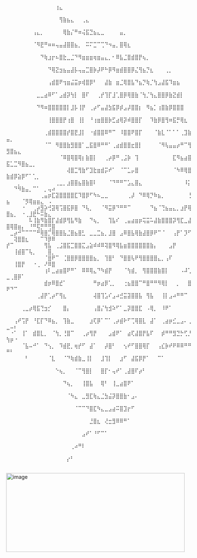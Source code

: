 ⠀⠀⠀⠀⠀⠀⠀⠀⠀⠀⠀⠀⠀⢰⣄⠀⠀⠀⠀⠀⠀⠀⠀⠀⠀⠀⠀⠀⠀⠀⠀⠀⠀⠀⠀⠀⠀⠀⠀⠀⠀⠀⠀⠀⠀⠀⠀⠀⠀⠀⠀⠀⠀⠀⠀⠀⠀⠀⠀⠀⠀⠀
⠀⠀⠀⠀⠀⠀⠀⠀⠀⠀⠀⠀⠀⠀⢻⣷⣦⣄⠀⠀⢀⣄⠀⠀⠀⠀⠀⠀⠀⠀⠀⠀⠀⠀⠀⠀⠀⠀⠀⠀⠀⠀⠀⠀⠀⠀⠀⠀⠀⠀⠀⠀⠀⠀⠀⠀⠀⠀⠀⠀⠀⠀
⠀⠀⠀⠀⠀⠀⠀⢠⣄⡀⠀⠀⠀⠀⠀⢿⣷⡌⠛⠶⢬⣯⣙⣦⣄⣀⠀⠀⠀⠀⣤⡀⠀⠀⠀⠀⠀⠀⠀⠀⠀⠀⠀⠀⠀⠀⠀⠀⠀⠀⠀⠀⠀⠀⠀⠀⠀⠀⠀⠀⠀⠀
⠀⠀⠀⠀⠀⠀⠀⠈⠻⣟⠛⠶⠶⢤⣤⣼⣿⣿⣦⡀⠀⠭⠍⣉⠉⢉⠙⠲⣤⡀⣿⢿⣆⠀⠀⠀⠀⠀⠀⠀⠀⠀⠀⠀⠀⠀⠀⠀⠀⠀⠀⠀⠀⠀⠀⠀⠀⠀⠀⠀⠀⠀
⠀⠀⠀⠀⠀⠀⠀⠀⠀⠙⢷⣰⡖⠦⣿⣗⣀⣈⠙⠻⣶⣶⣶⢶⣶⣤⣄⡀⠂⠿⣧⣈⣿⣾⣿⡟⢦⡀⠀⠀⠀⠀⠀⠀⠀⠀⠀⠀⠀⠀⠀⠀⠀⠀⠀⠀⠀⠀⠀⠀⠀⠀
⠀⠀⠀⠀⠀⠀⠀⠀⠀⠀⠀⠙⢿⣝⣲⣦⣤⣼⡧⢤⣤⣉⣿⡷⡼⠟⠓⡿⠻⣶⣾⣿⣿⡿⣌⢻⣦⡙⣆⠀⠀⠀⢀⡀⠀⠀⠀⠀⠀⠀⠀⠀⠀⠀⠀⠀⠀⠀⠀⠀⠀⠀
⠀⠀⠀⠀⠀⠀⠀⠀⠀⠀⠀⢠⣾⣿⠟⢲⣶⣬⣭⡶⢾⣿⡿⠃⠀⠀⣼⣷⠀⣶⣈⢿⣿⣧⠙⣦⡙⢷⡈⢳⣠⣼⣯⠹⣶⣦⠀⠀⠀⠀⠀⠀⠀⠀⠀⠀⠀⠀⠀⠀⠀⠀
⠀⠀⠀⠀⠀⠀⠀⠀⣀⣀⣴⠿⠋⠁⣠⣾⡽⢳⡇⠀⣿⠏⠀⠀⢀⡞⢹⡏⣸⢁⣿⡿⢿⣿⣷⠈⢳⡈⢳⣄⣿⣿⡿⣷⣝⣾⡇⠀⠀⠀⠀⠀⠀⠀⠀⠀⠀⠀⠀⠀⠀⠀
⠀⠀⠀⠀⠀⠀⠀⠀⠙⠻⠶⣿⣿⣿⣿⣿⡇⣸⡧⢸⡟⠀⢀⡴⠋⣤⣼⣳⣯⡿⡾⣠⡼⣿⣿⡆⠀⠻⣦⡁⢰⣿⣷⡿⣿⣿⣿⠀⠀⠀⠀⠀⠀⠀⠀⠀⠀⠀⠀⠀⠀⠀
⠀⠀⠀⠀⠀⠀⠀⠀⠀⠀⠀⢸⣿⣿⣿⡟⢰⣿⠀⢸⡇⠀⠘⢰⣶⣿⣿⡷⣋⣴⢿⡽⠾⣿⣿⡏⠀⠀⠹⣷⡿⣿⢻⠶⣯⡛⢿⣆⠀⠀⠀⠀⠀⠀⠀⠀⠀⠀⠀⠀⠀⠀
⠀⠀⠀⠀⠀⠀⠀⠀⠀⠀⢀⣾⣿⣿⣿⣿⡞⣿⣟⣸⡇⠀⠐⣾⣿⣿⠿⠛⠉⠀⠸⣿⣿⠟⣿⡏⠀⠀⠀⠈⣷⣇⠈⠁⠁⠁⢀⣹⣷⣤⡀⠀⠀⠀⠀⠀⠀⠀⠀⠀⠀⠀
⠀⠀⠀⠀⠀⠀⠀⠀⠀⠀⠈⠉⠀⠻⣿⣿⣷⣻⣿⣿⠁⣀⣯⣿⠿⠛⠛⠁⢀⣴⣾⣿⣿⣖⣿⡇⠀⠀⠀⠀⠈⠻⢧⣤⣤⡴⠛⠉⢻⣻⣿⣦⣄⠀⠀⠀⠀⠀⠀⠀⠀⠀
⠀⠀⠀⠀⠀⠀⠀⠀⠀⠀⠀⠀⠀⠀⠈⠿⣿⢿⣿⢿⡆⣷⣿⡇⠀⠀⢀⡴⡿⠛⢀⣨⡷⠀⢹⠀⠀⠀⠀⠀⠀⠀⠀⠀⣏⠻⣦⣴⣿⣯⣁⣉⠻⣿⣦⣀⡀⠀⠀⠀⠀⠀
⠀⠀⠀⠀⠀⠀⠀⠀⠀⠀⠀⠀⠀⠀⠀⠀⢼⣿⣉⢻⣷⠋⣹⣗⣶⣾⡭⠞⠁⠀⠈⠉⣁⡤⣿⠀⠀⠀⠀⠀⠀⠀⠀⠀⠈⠳⠿⢿⣿⣷⣾⡿⣵⡿⠋⠁⢁⡀⠀⠀⠀⠀
⠀⠀⠀⡀⠀⠀⠀⠀⠀⠀⠀⠀⠀⢀⣀⡀⣰⣿⣿⣦⣿⣷⣿⠇⠀⠀⠀⠈⠙⠛⠛⠉⣡⣄⣿⣄⠀⠀⠀⠀⠀⠀⠀⠀⠀⠀⠀⠸⡅⠀⠀⠙⠻⣷⣤⡀⠉⠁⠀⡀⢤⠴
⠀⠀⠀⠀⠀⠀⠀⠀⠀⢀⣤⡶⣏⣽⣿⣿⣿⣿⣏⠹⣿⡿⠋⠳⠦⣀⣀⠀⠀⠀⠀⠀⢀⡼⠀⠙⠿⢿⡙⠷⣦⡀⠀⠀⠀⠀⠀⠀⢘⣦⠀⠀⠀⠈⡻⢿⣶⣶⣄⠀⠠⠀
⠀⠀⠀⠀⠐⠀⠀⢀⡴⣻⡵⢚⣽⢿⢩⣿⣯⡿⣿⠀⠙⢧⡀⠀⠀⠈⠻⣭⡿⠙⠛⠛⠉⠀⠀⠀⠀⠀⠙⣦⠈⢙⣦⣤⣄⡀⣰⡟⢿⣿⣦⡀⠀⠐⢀⣸⣟⠓⠭⣷⣄⠀
⠀⠀⠀⠀⠀⠀⠧⢸⣷⠻⣷⣿⡏⣼⣾⡿⢻⣧⠻⣷⠀⠀⠙⢦⡀⠀⠀⢹⣧⠎⠀⢀⣤⣴⣶⡶⢭⣭⠥⣼⣷⣿⣿⣿⡽⢻⣏⣀⣼⣿⢿⣿⣶⡄⠀⠘⠛⢯⡛⠛⢛⣿
⠀⣀⡴⠚⠉⠉⠉⠉⠛⢿⣿⡉⢿⣿⣿⣧⣈⣿⣦⣿⣃⠀⣀⣀⣉⣦⡀⣸⣿⠀⣠⠿⣿⣧⢿⣷⣼⣿⡿⠟⠉⠈⠀⠀⢠⡟⠁⡹⠋⠀⠀⢽⣿⣿⣆⠀⠀⠀⠉⠹⡿⠿
⡞⠉⠀⠀⠀⠀⠀⠀⠀⠀⢻⣧⠀⢀⣨⣿⣯⣉⣿⣿⣍⣠⣵⠾⠾⠿⢽⣿⠻⢿⣧⣶⣿⣿⣿⣿⣿⣿⣷⡄⠀⠀⠀⣠⡟⠀⠀⠀⠀⠀⠀⢸⣾⣿⠉⢧⡀⠀⠀⠀⣿⡀
⠀⠀⠀⠀⠀⠀⠀⠀⠀⠀⠈⣿⠟⠉⠀⢈⣿⣿⡿⣿⣿⣿⣿⣦⡀⠀⢹⣿⠃⠀⠙⣿⣿⢧⠟⢻⣿⣿⣿⣿⣄⡀⢠⠏⠀⠀⠀⠀⠀⠀⠀⢸⣿⡟⠀⠀⠐⢀⠀⠜⠿⣿
⠀⠀⠀⠀⠀⠀⠀⠀⠀⠀⢰⠇⣀⣴⣶⣿⠟⠛⠁⠀⠿⠿⢿⣄⠙⠳⣾⡟⠀⠀⠀⠈⢳⣾⡀⠀⢻⣿⣿⣿⣷⣿⡇⠀⠀⠀⠠⠼⢁⣀⢀⣿⡿⠁⠀⠀⠀⠀⠀⠀⠀⠀
⠀⠀⠀⠀⠀⠀⠀⠀⠀⠀⣾⡶⠿⣿⣞⠁⠀⠀⠀⠀⠀⠀⠀⠛⡶⣴⡿⢁⡀⠀⠀⢐⣦⣿⣿⠉⠛⣿⠛⠛⠻⢿⡇⠀⠀⡀⠀⠀⣿⠟⠙⠉⠀⠀⠀⠀⠀⠀⠀⠀⠀⠀
⠀⠀⠀⠀⠀⠀⠀⠀⢀⣼⡟⢁⡴⠋⢻⣆⠀⠀⠀⠀⠀⠀⠀⢼⣿⢹⣡⠎⣠⠴⣚⣭⣽⣿⣿⣧⠀⢻⣧⠀⠀⢸⡇⣠⠴⠛⠛⠉⠀⠀⠀⠀⠀⠀⠀⠀⠀⠀⠀⠀⠀⠀
⠀⠀⠀⠀⢀⣀⡴⢿⣯⢙⣲⡊⠀⠀⠀⣿⡄⠀⠀⠀⠀⠀⠀⢠⣿⡌⢳⣺⠵⠋⠁⣀⡽⣿⣿⣏⠀⠠⢿⡀⠀⠸⠟⠁⠀⠀⠀⠀⠀⠀⠀⠀⠀⠀⠀⠀⠀⠀⠀⠀⠀⠀
⠀⠀⢠⠞⢩⡟⠀⠘⣏⡏⠙⠿⣦⡀⠀⢹⣷⣀⠀⠀⠀⠀⣰⢏⡿⠁⠉⠁⢀⡴⣾⠗⠋⢉⢿⣿⣇⠀⣼⠁⠀⢀⣴⡶⣊⣀⣠⠄⢀⣀⠤⠆⠀⠀⠀⠀⠀⠀⠀⠀⠀⠀
⠀⠐⠁⠀⢸⠁⠀⣾⣿⣇⡀⠀⠈⢳⡀⢘⣿⠉⠀⠀⢀⡴⢻⡟⠀⠀⠀⣠⣾⠟⠁⠀⣴⢏⣼⣿⡟⣧⠏⠀⠀⡾⠛⠛⣻⣙⡓⢋⡘⢳⡶⠐⠀⠀⠀⠀⠀⠀⠀⠀⠀⠀
⠀⠀⠀⠀⠈⣧⠤⠚⠁⠀⠙⢢⡀⠀⠹⣾⣟⡀⢶⡞⠋⠀⣼⠁⠀⠀⡼⣿⠃⠀⠀⢢⠞⠋⣿⣿⢿⡏⠀⠀⢠⣎⡷⠞⠟⠿⠿⠛⠛⠛⠃⠀⠀⠀⠀⠀⠀⠀⠀⠀⠀⠀
⠀⠀⠀⠀⠀⠃⠀⠀⠀⠀⠀⠈⣇⠀⠀⠈⠙⢷⣾⣷⣀⢸⡇⠀⠀⣸⢹⡇⠀⠀⣰⠋⠀⣼⣯⡿⡟⠁⠀⠀⠉⠁⠀⠀⠀⠀⠀⠀⠀⠀⠀⠀⠀⠀⠀⠀⠀⠀⠀⠀⠀⠀
⠀⠀⠀⠀⠀⠀⠀⠀⠀⠀⠀⠀⠀⠑⢦⡀⠀⠀⠈⠉⢻⣿⡇⠀⠀⣿⡏⠂⢤⠞⠁⢀⣼⣿⠏⡴⠃⠀⠀⠀⠀⠀⠀⠀⠀⠀⠀⠀⠀⠀⠀⠀⠀⠀⠀⠀⠀⠀⠀⠀⠀⠀
⠀⠀⠀⠀⠀⠀⠀⠀⠀⠀⠀⠀⠀⠀⠀⠙⢦⡀⠀⠀⢸⣿⣧⠀⠀⢿⠃⠀⢸⣀⣴⣿⠟⠁⠀⠀⠀⠀⠀⠀⠀⠀⠀⠀⠀⠀⠀⠀⠀⠀⠀⠀⠀⠀⠀⠀⠀⠀⠀⠀⠀⠀
⠀⠀⠀⠀⠀⠀⠀⠀⠀⠀⠀⠀⠀⠀⠀⠀⠈⠳⣄⠀⣀⣻⣏⢷⣄⣈⣳⣬⡽⣿⣿⣷⠂⣠⠄⠀⠀⠀⠀⠀⠀⠀⠀⠀⠀⠀⠀⠀⠀⠀⠀⠀⠀⠀⠀⠀⠀⠀⠀⠀⠀⠀
⠀⠀⠀⠀⠀⠀⠀⠀⠀⠀⠀⠀⠀⠀⠀⠀⠀⠀⠈⠉⠉⠙⣿⣏⠳⣄⣀⣠⣴⠭⣿⣹⡖⠋⠀⠀⠀⠀⠀⠀⠀⠀⠀⠀⠀⠀⠀⠀⠀⠀⠀⠀⠀⠀⠀⠀⠀⠀⠀⠀⠀⠀
⠀⠀⠀⠀⠀⠀⠀⠀⠀⠀⠀⠀⠀⠀⠀⠀⠀⠀⠀⠀⠀⠀⣘⣿⣆⠀⢜⣒⣻⠿⠿⠛⠁⠀⠀⠀⠀⠀⠀⠀⠀⠀⠀⠀⠀⠀⠀⠀⠀⠀⠀⠀⠀⠀⠀⠀⠀⠀⠀⠀⠀⠀
⠀⠀⠀⠀⠀⠀⠀⠀⠀⠀⠀⠀⠀⠀⠀⠀⠀⠀⠀⠀⣠⠞⠁⠘⠋⠉⠁⠀⠀⠀⠀⠀⠀⠀⠀⠀⠀⠀⠀⠀⠀⠀⠀⠀⠀⠀⠀⠀⠀⠀⠀⠀⠀⠀⠀⠀⠀⠀⠀⠀⠀⠀
⠀⠀⠀⠀⠀⠀⠀⠀⠀⠀⠀⠀⠀⠀⠀⠀⠀⢀⠴⠛⠇⠀⠀⠀⠀⠀⠀⠀⠀⠀⠀⠀⠀⠀⠀⠀⠀⠀⠀⠀⠀⠀⠀⠀⠀⠀⠀⠀⠀⠀⠀⠀⠀⠀⠀⠀⠀⠀⠀⠀⠀⠀
⠀⠀⠀⠀⠀⠀⠀⠀⠀⠀⠀⠀⠀⠀⠀⠀⡔⠃⠀⠀⠀⠀⠀⠀⠀⠀⠀⠀⠀⠀⠀⠀⠀⠀⠀⠀⠀⠀⠀⠀⠀⠀⠀⠀⠀⠀⠀⠀⠀⠀⠀⠀⠀⠀⠀⠀⠀⠀⠀⠀⠀⠀


<img width="484" height="214" alt="image" src="https://github.com/user-attachments/assets/74a47a07-7be5-41a3-8485-5928f6ac37ca" />
